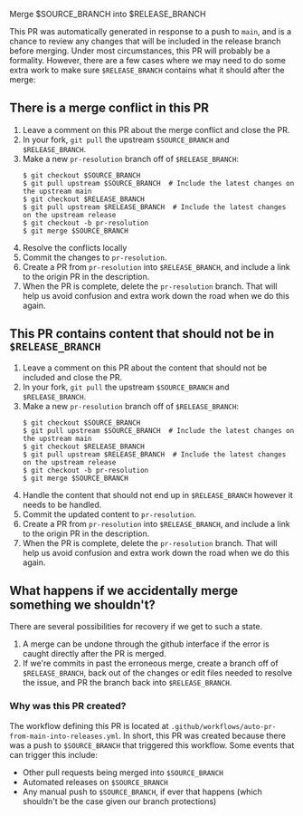 Merge $SOURCE_BRANCH into $RELEASE_BRANCH

This PR was automatically generated in response to a push to `main`,
and is a chance to review any changes that will be included in the release
branch before merging.  Under most circumstances, this PR will probably be
a formality.  However, there are a few cases where we may need to do some
extra work to make sure `$RELEASE_BRANCH` contains what it should after the
merge:

## There is a merge conflict in this PR

1. Leave a comment on this PR about the merge conflict and close the PR.
2. In your fork, `git pull` the upstream `$SOURCE_BRANCH` and `$RELEASE_BRANCH`.
3. Make a new `pr-resolution` branch off of `$RELEASE_BRANCH`:
   ```shell
   $ git checkout $SOURCE_BRANCH
   $ git pull upstream $SOURCE_BRANCH  # Include the latest changes on the upstream main
   $ git checkout $RELEASE_BRANCH
   $ git pull upstream $RELEASE_BRANCH  # Include the latest changes on the upstream release
   $ git checkout -b pr-resolution
   $ git merge $SOURCE_BRANCH
   ```
4. Resolve the conflicts locally
5. Commit the changes to `pr-resolution`.
6. Create a PR from `pr-resolution` into `$RELEASE_BRANCH`, and include a link
   to the origin PR in the description.
7. When the PR is complete, delete the `pr-resolution` branch.  That will
   help us avoid confusion and extra work down the road when we do this again.

## This PR contains content that should not be in `$RELEASE_BRANCH`

1. Leave a comment on this PR about the content that should not be included
   and close the PR.
2. In your fork, `git pull` the upstream `$SOURCE_BRANCH` and `$RELEASE_BRANCH`.
3. Make a new `pr-resolution` branch off of `$RELEASE_BRANCH`:
   ```shell
   $ git checkout $SOURCE_BRANCH
   $ git pull upstream $SOURCE_BRANCH  # Include the latest changes on the upstream main
   $ git checkout $RELEASE_BRANCH
   $ git pull upstream $RELEASE_BRANCH  # Include the latest changes on the upstream release
   $ git checkout -b pr-resolution
   $ git merge $SOURCE_BRANCH
   ```
4. Handle the content that should not end up in `$RELEASE_BRANCH` however it
   needs to be handled.
5. Commit the updated content to `pr-resolution`.
6. Create a PR from `pr-resolution` into `$RELEASE_BRANCH`, and include a link
   to the origin PR in the description.
7. When the PR is complete, delete the `pr-resolution` branch.  That will
   help us avoid confusion and extra work down the road when we do this again.

## What happens if we accidentally merge something we shouldn't?

There are several possibilities for recovery if we get to such a state.

1. A merge can be undone through the github interface if the error is caught
   directly after the PR is merged.
2. If we're commits in past the erroneous merge, create a branch off of
   `$RELEASE_BRANCH`, back out of the changes or edit files needed to resolve
   the issue, and PR the branch back into `$RELEASE_BRANCH`.

### Why was this PR created?

The workflow defining this PR is located at
`.github/workflows/auto-pr-from-main-into-releases.yml`.  In short, this PR
was created because there was a push to `$SOURCE_BRANCH` that triggered this
workflow.  Some events that can trigger this include:

* Other pull requests being merged into `$SOURCE_BRANCH`
* Automated releases on `$SOURCE_BRANCH`
* Any manual push to `$SOURCE_BRANCH`, if ever that happens (which shouldn't be the
  case given our branch protections)


